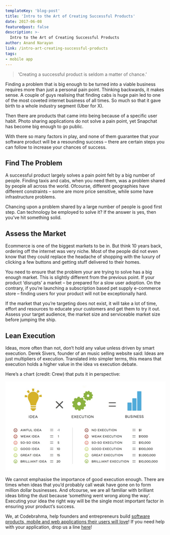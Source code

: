```yaml
---
templateKey: 'blog-post'
title: 'Intro to the Art of Creating Successful Products'
date: 2017-06-08
featuredpost: false
description: >-
  Intro to the Art of Creating Successful Products
author: Anand Narayan
link: /intro-art-creating-successful-products
tags:
- mobile app
---
```


> ‘Creating a successful product is seldom a matter of chance.’

Finding a problem that is big enough to be turned into a viable business requires more than just a personal pain point. Thinking backwards, it makes sense. A couple of guys realising that finding cabs is huge pain led to one of the most coveted internet business of all times. So much so that it gave birth to a whole industry segment (Uber for X).

Then there are products that came into being because of a specific user habit. Photo sharing applications do not solve a pain point, yet Snapchat has become big enough to go public.

With there so many factors in play, and none of them guarantee that your software product will be a resounding success – there are certain steps you can follow to increase your chances of success.

## Find The Problem
A successful product largely solves a pain point felt by a big number of people. Finding taxis and cabs, when you need them, was a problem shared by people all across the world. Ofcourse, different geographies have different constraints – some are more price sensitive, while some have infrastructure problems.

Chancing upon a problem shared by a large number of people is good first step. Can technology be employed to solve it? If the answer is yes, then you’ve hit something solid.

## Assess the Market
Ecommerce is one of the biggest markets to be in. But think 10 years back, ordering off the internet was very niche. Most of the people did not even know that they could replace the headache of shopping with the luxury of clicking a few buttons and getting stuff delivered to their homes.

You need to ensure that the problem your are trying to solve has a big enough market. This is slightly different from the previous point. If your product ‘disrupts’ a market – be prepared for a slow user adoption. On the contrary, if you’re launching a subscription based pet supply e-commerce store – finding users for your product will not be exceptionally hard.

If the market that you’re targeting does not exist, it will take a lot of time, effort and resources to educate your customers and get them to try it out. Assess your target audience, the market size and serviceable market size before jumping the ship.

## Lean Execution
Ideas, more often than not, don’t hold any value unless driven by smart execution. Derek Sivers, founder of an music selling website said: Ideas are just multipliers of execution. Translated into simpler terms, this means that execution holds a higher value in the idea vs execution debate.

Here’s a chart (credit: Crew) that puts it in perspective:

![htbaob-03-01](./images/htbaob-03-01.jpg)

We cannot emphasise the importance of good execution enough. There are times when ideas that you’d probably call weak have gone on to form million dollar businesses. And ofcourse, we are all familiar with brilliant ideas biting the dust because ‘something went wrong along the way’. Executing your idea the right way will be the single most important factor in ensuring your product’s success.

We, at Codebrahma, help founders and entrepreneurs build [software products, mobile and web applications their users will love](/building-products-users-love)! If you need help with your application, drop us a line [here](/contact)!